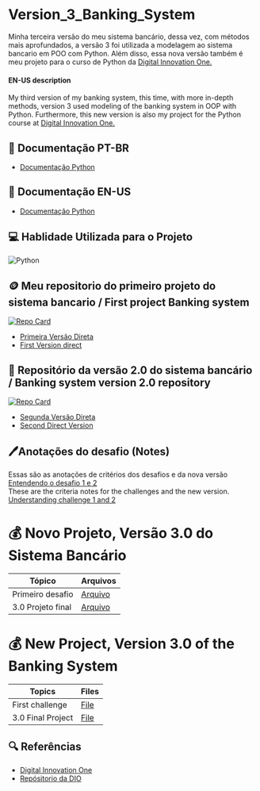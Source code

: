 # Version_3_Banking_System

Minha terceira versão do meu sistema bancário, dessa vez, com métodos mais aprofundados, a versão 3 foi utilizada a modelagem ao sistema bancario em POO com Python. 
Além disso, essa nova versão também é meu projeto para o curso de Python da  [Digital Innovation One.](https://www.google.com/url?sa=t&rct=j&q=&esrc=s&source=web&cd=&cad=rja&uact=8&ved=2ahUKEwji5PjIoIyHAxWOrpUCHYbtB6IQFnoECAYQAQ&url=https%3A%2F%2Fwww.dio.me%2F&usg=AOvVaw3P75GLlstjORQVFDCyOyYk&opi=89978449)

#### EN-US description
My third version of my banking system, this time, with more in-depth methods, version 3 used modeling of the banking system in OOP with Python.
Furthermore, this new version is also my project for the Python course at [Digital Innovation One.](https://www.google.com/url?sa=t&rct=j&q=&esrc=s&source=web&cd=&cad=rja&uact=8&ved=2ahUKEwji5PjIoIyHAxWOrpUCHYbtB6IQFnoECAYQAQ&url=https%3A%2F%2Fwww.dio.me%2F&usg=AOvVaw3P75GLlstjORQVFDCyOyYk&opi=89978449)

## 📖 Documentação PT-BR 
- [Documentação Python](https://docs.python.org/pt-br/3/tutorial/)
## 📖 Documentação EN-US
- [Documentação Python](https://docs.python.org/3/tutorial/index.html)

 ## 💻 Hablidade Utilizada para o Projeto
![Python](https://img.shields.io/badge/python-black?style=for-the-badge&logo=python&logoColor=ffdd54)


## 🪙 Meu repositorio do primeiro projeto do sistema bancario / First project Banking system
[![Repo Card](https://github-readme-stats.vercel.app/api/pin/?username=GusGgk&repo=Creating_Banking_System&bg_color=000&border_color=30A3DC&show_icons=true&icon_color=30A3DC&title_color=E94D5F&text_color=FFF)](https://github.com/GusGgk/Creating_Banking_System)<BR>
- [Primeira Versão Direta](https://github.com/GusGgk/Version_3_Banking_System/blob/main/PT-BR/1.0_sistema_bancario.py)
- [First Version direct](https://github.com/GusGgk/Version_3_Banking_System/blob/main/EN-US/1.0_banking_system.py)

## 💎 Repositório da versão 2.0 do sistema bancário /  Banking system version 2.0 repository
[![Repo Card](https://github-readme-stats.vercel.app/api/pin/?username=GusGgk&repo=banking-system-2.0&bg_color=000&border_color=30A3DC&show_icons=true&icon_color=30A3DC&title_color=E94D5F&text_color=FFF)](https://github.com/GusGgk/banking-system-2.0)<BR>
- [Segunda Versão Direta](https://github.com/GusGgk/Version_3_Banking_System/blob/main/PT-BR/2.0_sistema_bancario.py)
- [Second Direct Version](https://github.com/GusGgk/Version_3_Banking_System/blob/main/EN-US/2.0_baking_system.py)

## 🖊️Anotações do desafio (Notes)
Essas são as anotações de critérios dos desafios e da nova versão <br>
[Entendendo o desafio 1 e 2](https://github.com/GusGgk/Version_3_Banking_System/blob/main/PT-BR/Apresentação%20do%20desafio.txt) <br> 
These are the criteria notes for the challenges and the new version.<br>
[Understanding challenge 1 and 2](https://github.com/GusGgk/Version_3_Banking_System/blob/main/EN-US/challenge%20presentation.txt)

# 💰 Novo Projeto, Versão 3.0 do Sistema Bancário
| Tópico | Arquivos |
|------- |--------- |
Primeiro desafio | [Arquivo](https://github.com/GusGgk/Version_3_Banking_System/blob/main/PT-BR/Novos_Desafios/desafio_v1.py)
3.0 Projeto final | [Arquivo](https://github.com/GusGgk/Version_3_Banking_System/blob/main/PT-BR/Novos_Desafios/desafio_v2.py)

# 💰 New Project, Version 3.0 of the Banking System
| Topics | Files |
|------- |--------- |
First challenge | [File](https://github.com/GusGgk/Version_3_Banking_System/blob/main/EN-US/New_Challenges/Challenge_v1.py)
3.0 Final Project | [File](https://github.com/GusGgk/Version_3_Banking_System/blob/main/EN-US/New_Challenges/Challenge_v2.py) 

## 🔍 Referências
- [Digital Innovation One](https://www.dio.me)
- [Repósitorio da DIO](https://github.com/digitalinnovationone/trilha-python-dio/blob/main/)

